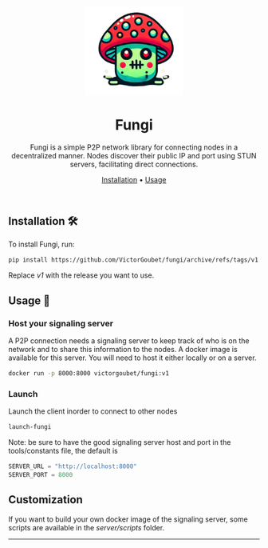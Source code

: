 <p align="center">
  <img src="assets/logo.png" alt="Fungi Logo" width="200">
</p>

<h1 align="center">Fungi</h1>

<p align="center">
  Fungi is a simple P2P network library for connecting nodes in a decentralized manner. Nodes discover their public IP and port using STUN servers, facilitating direct connections.
</p>

<p align="center">
  <a href="#installation-%EF%B8%8F">Installation</a> •
  <a href="#usage-">Usage</a>
</p>

<br>


## Installation 🛠️

To install Fungi, run:

```bash
pip install https://github.com/VictorGoubet/fungi/archive/refs/tags/v1.tar.gz
```

Replace *v1* with the release you want to use.

## Usage 🚀

### Host your signaling server

A P2P connection needs a signaling server to keep track of who is on the network and to share this information to the nodes. A docker image is available for this server. You will need to host it either locally or on a server. 


```bash
docker run -p 8000:8000 victorgoubet/fungi:v1
```


### Launch

Launch the client inorder to connect to other nodes

```bash
launch-fungi
```

Note: be sure to have the good signaling server host and port in the tools/constants file, the default is

```python
SERVER_URL = "http://localhost:8000"
SERVER_PORT = 8000
```


## Customization

If you want to build your own docker image of the signaling server, some scripts are available in the *server/scripts* folder.

---
